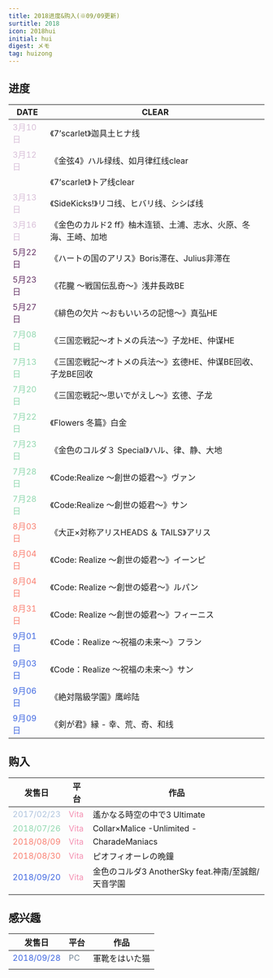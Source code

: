 ```yaml
---
title: 2018进度&购入(※09/09更新)
surtitle: 2018
icon: 2018hui
initial: hui
digest: メモ
tag: huizong
---
```


## 进度

| DATE                                 | CLEAR                                                        |
| ------------------------------------ | ------------------------------------------------------------ |
| <font color="#D8BFD8">3月10日</font> | 《7’scarlet》迦具土ヒナ线                                    |
| <font color="#D8BFD8">3月12日</font> | 《金弦4》ハル绿线、如月律红线clear                           |
|                                      | 《7’scarlet》トア线clear                                     |
| <font color="#D8BFD8">3月13日</font> | 《SideKicks!》リコ线、ヒバリ线、シシば线                     |
| <font color="#D8BFD8">3月16日</font> | 《金色のカルド2 ff》柚木连锁、土浦、志水、火原、冬海、王崎、加地 |
| <font color="#663366">5月22日</font> | 《ハートの国のアリス》Boris滞在、Julius非滞在                |
| <font color="#663366">5月23日</font> | 《花朧 ～戦国伝乱奇～》浅井長政BE                            |
| <font color="#663366">5月27日</font> | 《緋色の欠片 ～おもいいろの記憶～》真弘HE                    |
| <font color="#91d8af">7月08日</font> | 《三国恋戦記～オトメの兵法～》子龙HE、仲谋HE                 |
| <font color="#91d8af">7月13日</font> | 《三国恋戦記～オトメの兵法～》玄德HE、仲谋BE回收、子龙BE回收 |
| <font color="#91d8af">7月20日</font> | 《三国恋戦記～思いでがえし～》玄德、子龙                     |
| <font color="#91d8af">7月22日</font> | 《Flowers 冬篇》白金                                         |
| <font color="#91d8af">7月23日</font> | 《金色のコルダ３ Special》ハル、律、静、大地                 |
| <font color="#91d8af">7月28日</font> | 《Code:Realize ～創世の姫君～》ヴァン                        |
| <font color="#91d8af">7月28日</font> | 《Code:Realize ～創世の姫君～》サン                          |
| <font color="#FA8072">8月03日</font> | 《大正×対称アリスHEADS ＆ TAILS》アリス                      |
| <font color="#FA8072">8月04日</font> | 《Code:  Realize ～創世の姫君～》イーンピ                    |
| <font color="#FA8072">8月04日</font> | 《Code:  Realize ～創世の姫君～》ルパン                      |
| <font color="#FA8072">8月31日</font> | 《Code:  Realize ～創世の姫君～》フィーニス                  |
| <font color="#4169E1">9月01日</font> | 《Code：Realize ～祝福の未来～》フラン                       |
| <font color="#4169E1">9月03日</font> | 《Code：Realize ～祝福の未来～》サン                         |
| <font color="#4169E1">9月06日</font> | 《絶対階級学園》鹰岭陆                                       |
| <font color="#4169E1">9月09日</font> | 《剣が君》縁 - 幸、荒、奇、和线                              |

## 购入

| 发售日                                  | 平台                              | 作品                                               |
| --------------------------------------- | --------------------------------- | -------------------------------------------------- |
| <font color="#B0C4DE">2017/02/23</font> | <font color="#F48FB1">Vita</font> | 遙かなる時空の中で3 Ultimate                       |
| <font color="#91d8af">2018/07/26</font> | <font color="#F48FB1">Vita</font> | Collar×Malice -Unlimited -                         |
| <font color="#FA8072">2018/08/09</font> | <font color="#F48FB1">Vita</font> | CharadeManiacs                                     |
| <font color="#FA8072">2018/08/30</font> | <font color="#F48FB1">Vita</font> | ピオフィオーレの晩鐘                               |
| <font color="#4169E1">2018/09/20</font> | <font color="#F48FB1">Vita</font> | 金色のコルダ3 AnotherSky feat.神南/至誠館/天音学園 |
|                                         |                                   |                                                    |

## 感兴趣

| 发售日                                  | 平台                            | 作品           |
| --------------------------------------- | ------------------------------- | -------------- |
| <font color="#4169E1">2018/09/28</font> | <font color="#778899">PC</font> | 軍靴をはいた猫 |
|                                         |                                 |                |

